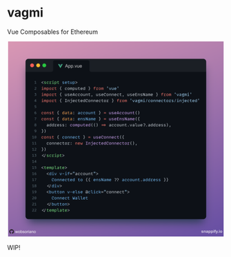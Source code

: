 # vagmi

Vue Composables for Ethereum

<p align="center">
  <img src="packages/vagmi/sample.png" width="500" />
</p>

WIP!
